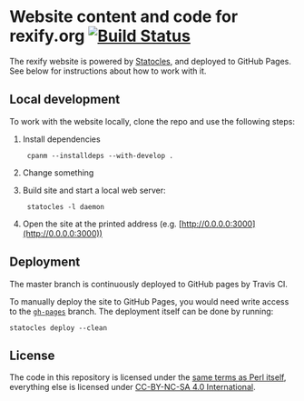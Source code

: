 # Website content and code for rexify.org [![Build Status](https://travis-ci.org/RexOps/rexify-website.svg?branch=master)](https://travis-ci.org/RexOps/rexify-website)

The rexify website is powered by [Statocles](http://preaction.me/statocles/), and deployed to GitHub Pages. See below for instructions about how to work with it.

## Local development

To work with the website locally, clone the repo and use the following steps:

1. Install dependencies

        cpanm --installdeps --with-develop .

1. Change something
1. Build site and start a local web server:

        statocles -l daemon

1. Open the site at the printed address (e.g. [http://0.0.0.0:3000](http://0.0.0.0:3000))

## Deployment

The master branch is continuously deployed to GitHub pages by Travis CI.

To manually deploy the site to GitHub Pages, you would need write access to the [`gh-pages`](https://github.com/RexOps/rexify-website/tree/gh-pages) branch. The deployment itself can be done by running:

    statocles deploy --clean

## License

The code in this repository is licensed under the [same terms as Perl itself](https://dev.perl.org/licenses), everything else is licensed under [CC-BY-NC-SA 4.0 International](https://creativecommons.org/licenses/by-nc-sa/4.0).
